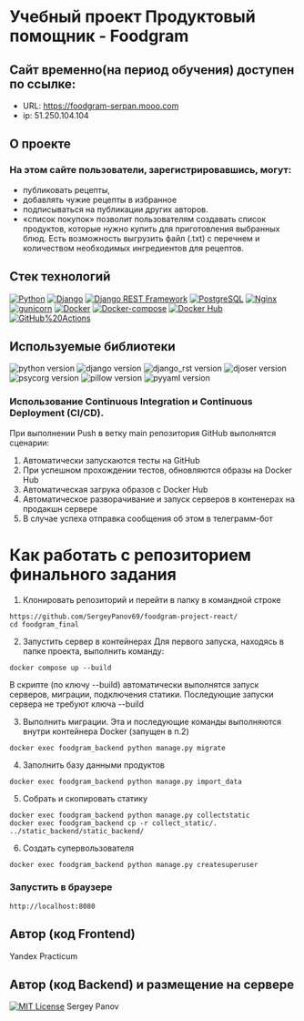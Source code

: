 # Учебный проект Продуктовый помощник - Foodgram

## Cайт временно(на период обучения) доступен по ссылке:
- URL: https://foodgram-serpan.mooo.com
- ip: 51.250.104.104



## О проекте
### На этом сайте пользователи, зарегистрировавшись, могут:
- публиковать рецепты,
- добавлять чужие рецепты в избранное
- подписываться на публикации других авторов.
- «cписок покупок» позволит пользователям создавать список продуктов, которые нужно купить для приготовления выбранных блюд. Есть возможность выгрузить файл (.txt) с перечнем и количеством необходимых ингредиентов для рецептов.

## Стек технологий
[![Python](https://img.shields.io/badge/-Python-464646?style=flat&logo=Python&logoColor=56C0C0&color=blue)](https://www.python.org/)
[![Django](https://img.shields.io/badge/-Django-464646?style=flat&logo=Django&logoColor=56C0C0&color=blue)](https://www.djangoproject.com/)
[![Django REST Framework](https://img.shields.io/badge/-Django%20REST%20Framework-464646?style=flat&logo=Django%20REST%20Framework&logoColor=56C0C0&color=blue)](https://www.django-rest-framework.org/)
[![PostgreSQL](https://img.shields.io/badge/-PostgreSQL-464646?style=flat&logo=PostgreSQL&logoColor=56C0C0&color=blue)](https://www.postgresql.org/)
[![Nginx](https://img.shields.io/badge/-NGINX-464646?style=flat&logo=NGINX&logoColor=56C0C0&color=blue)](https://nginx.org/ru/)
[![gunicorn](https://img.shields.io/badge/-gunicorn-464646?style=flat&logo=gunicorn&logoColor=56C0C0&color=blue)](https://gunicorn.org/)
[![Docker](https://img.shields.io/badge/-Docker-464646?style=flat&logo=Docker&logoColor=56C0C0&color=blue)](https://www.docker.com/)
[![Docker-compose](https://img.shields.io/badge/-Docker%20compose-464646?style=flat&logo=Docker&logoColor=56C0C0&color=blue)](https://www.docker.com/)
[![Docker Hub](https://img.shields.io/badge/-Docker%20Hub-464646?style=flat&logo=Docker&logoColor=56C0C0&color=blue)](https://www.docker.com/products/docker-hub)
[![GitHub%20Actions](https://img.shields.io/badge/-GitHub%20Actions-464646?style=flat&logo=GitHub%20actions&logoColor=56C0C0&color=blue)](https://github.com/features/actions)

## Используемые библиотеки
![python version](https://img.shields.io/badge/Python-3.9-blue)
![django version](https://img.shields.io/badge/Django-3.2.3-blue)
![django_rst version](https://img.shields.io/badge/djangorestframework-3.14.0-blue)
![djoser version](https://img.shields.io/badge/djoser-2.2.0-blue)
![psycorg version](https://img.shields.io/badge/psycopg2--binary-2.9.6-blue)
![pillow version](https://img.shields.io/badge/Pillow-9.5.0-blue)
![pyyaml version](https://img.shields.io/badge/PyYAML-6.0-blue)

### Использование Continuous Integration и Continuous Deployment (CI/CD).
При выполнении Push в ветку main репозитория GitHub выполнятся сценарии:
1. Автоматически запускаются тесты на GitHub
2. При успешном прохождении тестов, обновляются образы на Docker Hub
3. Автоматическая загрука образов с Docker Hub
4. Автоматическое разворачивание и запуск серверов в контенерах на продакшн сервере
5. В случае успеха отправка сообщения об этом в телеграмм-бот

# Как работать с репозиторием финального задания
1. Клонировать репозиторий и перейти в папку в командной строке

```
https://github.com/SergeyPanov69/foodgram-project-react/
cd foodgram_final
```

2. Запустить сервер в контейнерах
Для первого запуска, находясь в папке проекта, выполнить команду:

```
docker compose up --build
```

В скрипте (по ключу --build) автоматически выполнятся запуск серверов, миграции, подключения статики.
Последующие запуски сервера не требуют ключа --build

3. Выполнить миграции. Эта и последующие команды выполняются внутри контейнера Docker (запущен в п.2)
```
docker exec foodgram_backend python manage.py migrate
```
4. Заполнить базу данными продуктов
```
docker exec foodgram_backend python manage.py import_data
```
5. Собрать и скопировать статику
```
docker exec foodgram_backend python manage.py collectstatic
docker exec foodgram_backend cp -r collect_static/. ../static_backend/static_backend/
```
6. Создать супервользователя
```
docker exec foodgram_backend python manage.py createsuperuser
```

### Запустить в браузере

```
http://localhost:8080
```

## Автор (код Frontend)
Yandex Practicum

## Автор (код Backend) и размещение на сервере
[![MIT License](https://img.shields.io/badge/License-MIT-brightgreen.svg)](https://choosealicense.com/licenses/mit/)
Sergey Panov